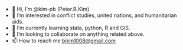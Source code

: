 - 👋 Hi, I’m @kim-pb (Peter.B.Kim) 
- 👀 I’m interested in conflict studies, united nations, and humanitarian aids.
- 🌱 I’m currently learning stata, python, R and GIS. 
- 💞️ I’m looking to collaborate on anything related above. 
- 📫 How to reach me bjkm1008@gmail.com

<!---
kim-pb/kim-pb is a ✨ special ✨ repository because its `README.md` (this file) appears on your GitHub profile.
You can click the Preview link to take a look at your changes.
--->
